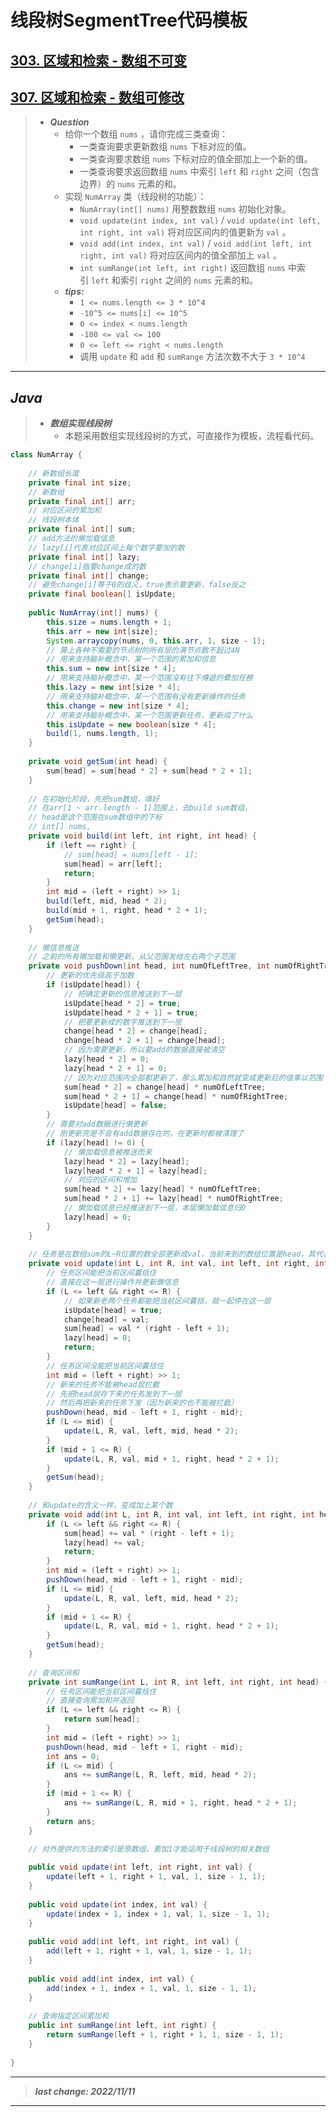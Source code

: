 # 线段树SegmentTree代码模板

## [303. 区域和检索 - 数组不可变](https://leetcode.cn/problems/range-sum-query-immutable/)

## [307. 区域和检索 - 数组可修改](https://leetcode.cn/problems/range-sum-query-mutable/)

> - ***Question***
>   - 给你一个数组 `nums` ，请你完成三类查询：
>     - 一类查询要求更新数组 `nums` 下标对应的值。
>     - 一类查询要求数组 `nums` 下标对应的值全部加上一个新的值。
>     - 一类查询要求返回数组 `nums` 中索引 `left` 和 `right` 之间（包含边界）的 `nums` 元素的和。
>   - 实现 `NumArray` 类（线段树的功能）：
>     - `NumArray(int[] nums)` 用整数数组 `nums` 初始化对象。
>     - `void update(int index, int val)` / `void update(int left, int right, int val)` 将对应区间内的值更新为 `val` 。
>     - `void add(int index, int val)` / `void add(int left, int right, int val)` 将对应区间内的值全部加上 `val` 。
>     - `int sumRange(int left, int right)` 返回数组 `nums` 中索引 `left` 和索引 `right` 之间的 `nums` 元素的和。
>   - ***tips:***
>     - `1 <= nums.length <= 3 * 10^4`
>     - `-10^5 <= nums[i] <= 10^5`
>     - `0 <= index < nums.length`
>     - `-100 <= val <= 100`
>     - `0 <= left <= right < nums.length`
>     - 调用 `update` 和 `add` 和 `sumRange` 方法次数不大于 `3 * 10^4`

---

## *Java*

> - ***数组实现线段树***
>   - 本题采用数组实现线段树的方式，可直接作为模板，流程看代码。

```java
class NumArray {
    
    // 新数组长度
    private final int size;
    // 新数组
    private final int[] arr;
    // 对应区间的累加和
    // 线段树本体
    private final int[] sum;
    // add方法的懒加载信息
    // lazy[i]代表对应区间上每个数字要加的数
    private final int[] lazy;
    // change[i]指要change成的数
    private final int[] change;
    // 避免change[i]等于0的歧义，true表示要更新，false反之
    private final boolean[] isUpdate;
    
    public NumArray(int[] nums) {
        this.size = nums.length + 1;
        this.arr = new int[size];
        System.arraycopy(nums, 0, this.arr, 1, size - 1);
        // 算上各种不需要的节点树的所有层的满节点数不超过4N
        // 用来支持脑补概念中，某一个范围的累加和信息
        this.sum = new int[size * 4];
        // 用来支持脑补概念中，某一个范围沒有往下傳遞的纍加任務
        this.lazy = new int[size * 4];
        // 用来支持脑补概念中，某一个范围有没有更新操作的任务
        this.change = new int[size * 4];
        // 用来支持脑补概念中，某一个范围更新任务，更新成了什么
        this.isUpdate = new boolean[size * 4];
        build(1, nums.length, 1);
    }
    
    private void getSum(int head) {
        sum[head] = sum[head * 2] + sum[head * 2 + 1];
    }
    
    // 在初始化阶段，先把sum数组，填好
    // 在arr[1 ~ arr.length - 1]范围上，去build sum数组，
    // head是这个范围在sum数组中的下标
    // int[] nums,
    private void build(int left, int right, int head) {
        if (left == right) {
            // sum[head] = nums[left - 1];
            sum[head] = arr[left];
            return;
        }
        int mid = (left + right) >> 1;
        build(left, mid, head * 2);
        build(mid + 1, right, head * 2 + 1);
        getSum(head);
    }
    
    // 懒信息推送
    // 之前的所有懒加载和懒更新，从父范围发给左右两个子范围
    private void pushDown(int head, int numOfLeftTree, int numOfRightTree) {
        // 更新的优先级高于加数
        if (isUpdate[head]) {
            // 把确定更新的信息推送到下一层
            isUpdate[head * 2] = true;
            isUpdate[head * 2 + 1] = true;
            // 把要更新成的数字推送到下一层
            change[head * 2] = change[head];
            change[head * 2 + 1] = change[head];
            // 因为需要更新，所以要add的数据直接被清空
            lazy[head * 2] = 0;
            lazy[head * 2 + 1] = 0;
            // 因为对应范围内全部都更新了，那么累加和自然就变成更新后的值乘以范围
            sum[head * 2] = change[head] * numOfLeftTree;
            sum[head * 2 + 1] = change[head] * numOfRightTree;
            isUpdate[head] = false;
        }
        // 需要对add数据进行懒更新
        // 刚更新完是不会有add数据存在的，在更新时都被清理了
        if (lazy[head] != 0) {
            // 懒加载信息被推送而来
            lazy[head * 2] = lazy[head];
            lazy[head * 2 + 1] = lazy[head];
            // 对应的区间和增加
            sum[head * 2] += lazy[head] * numOfLeftTree;
            sum[head * 2 + 1] += lazy[head] * numOfRightTree;
            // 懒加载信息已经推送到下一层，本层懒加载信息归0
            lazy[head] = 0;
        }
    }
    
    // 任务是在数组sum的L~R位置的数全部更新成val，当前来到的数组位置是head，其代表的区间范围是left~right
    private void update(int L, int R, int val, int left, int right, int head) {
        // 任务区间能把当前区间囊括住
        // 直接在这一层进行操作并更新懒信息
        if (L <= left && right <= R) {
            // 如果新老两个任务都能把当前区间囊括，就一起停在这一层
            isUpdate[head] = true;
            change[head] = val;
            sum[head] = val * (right - left + 1);
            lazy[head] = 0;
            return;
        }
        // 任务区间没能把当前区间囊括住
        int mid = (left + right) >> 1;
        // 新来的任务不能被head层拦截
        // 先把head层存下来的任务发到下一层
        // 然后再把新来的任务下发（因为新来的也不能被拦截）
        pushDown(head, mid - left + 1, right - mid);
        if (L <= mid) {
            update(L, R, val, left, mid, head * 2);
        }
        if (mid + 1 <= R) {
            update(L, R, val, mid + 1, right, head * 2 + 1);
        }
        getSum(head);
    }
    
    // 和update的含义一样，变成加上某个数
    private void add(int L, int R, int val, int left, int right, int head) {
        if (L <= left && right <= R) {
            sum[head] += val * (right - left + 1);
            lazy[head] += val;
            return;
        }
        int mid = (left + right) >> 1;
        pushDown(head, mid - left + 1, right - mid);
        if (L <= mid) {
            update(L, R, val, left, mid, head * 2);
        }
        if (mid + 1 <= R) {
            update(L, R, val, mid + 1, right, head * 2 + 1);
        }
        getSum(head);
    }
    
    // 查询区间和
    private int sumRange(int L, int R, int left, int right, int head) {
        // 任务区间能把当前区间囊括住
        // 直接查询累加和并返回
        if (L <= left && right <= R) {
            return sum[head];
        }
        int mid = (left + right) >> 1;
        pushDown(head, mid - left + 1, right - mid);
        int ans = 0;
        if (L <= mid) {
            ans += sumRange(L, R, left, mid, head * 2);
        }
        if (mid + 1 <= R) {
            ans += sumRange(L, R, mid + 1, right, head * 2 + 1);
        }
        return ans;
    }
    
    // 对外提供的方法的索引是原数组，要加1才能运用于线段树的相关数组

    public void update(int left, int right, int val) {
        update(left + 1, right + 1, val, 1, size - 1, 1);
    }
    
    public void update(int index, int val) {
        update(index + 1, index + 1, val, 1, size - 1, 1);
    }
    
    public void add(int left, int right, int val) {
        add(left + 1, right + 1, val, 1, size - 1, 1);
    }
    
    public void add(int index, int val) {
        add(index + 1, index + 1, val, 1, size - 1, 1);
    }
    
    // 查询指定区间累加和
    public int sumRange(int left, int right) {
        return sumRange(left + 1, right + 1, 1, size - 1, 1);
    }
    
}
```

---

> ***last change: 2022/11/11***

---
